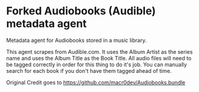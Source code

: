# Forked Audiobooks (Audible) metadata agent

Metadata agent for Audiobooks stored in a music library.

This agent scrapes from Audible.com. It uses the Album Artist as the series name and uses the Album Title as the Book Title. All audio files will need to be tagged correctly in order for this thing to do it's job. You can manually search for each book if you don't have them tagged ahead of time. 

Original Credit goes to https://github.com/macr0dev/Audiobooks.bundle